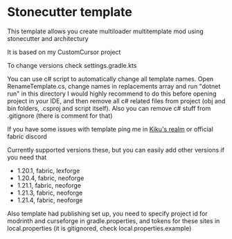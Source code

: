 # Stonecutter template

This template allows you create multiloader multitemplate mod using stonecutter and architectury 

It is based on my CustomCursor project

To change versions check settings.gradle.kts

You can use c# script to automatically change all template names.
Open RenameTemplate.cs, change names in replacements array and run "dotnet run" in this directory
I would highly recommend to do this before opening project in your IDE, and then remove all c# related files from project
(obj and bin folders, .csproj and script itself). Also you can remove c# stuff from .gitignore (there is comment for that)

If you have some issues with template ping me in [Kiku's realm](https://discord.gg/TBgNUCfryS) or official fabric discord

Currently supported versions these,
but you can easily add other versions if you need that
- 1.20.1, fabric, lexforge
- 1.20.4, fabric, neoforge
- 1.21.1, fabric, neoforge
- 1.21.3, fabric, neoforge
- 1.21.4, fabric, neoforge

Also template had publishing set up, you need to specify project id for modrinth and curseforge in gradle.properties, and tokens for these sites in local.properties (it is gitignored, check local.properties.example) 